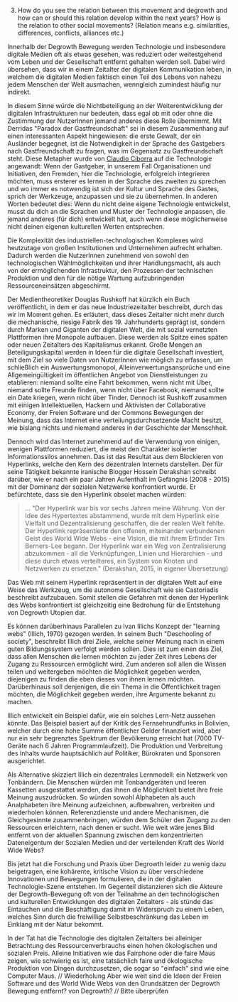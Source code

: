 3. How do you see the relation between this movement and degrowth and how can or should this relation develop within the next years? How is the relation to other social movements? (Relation means e.g. similarities, differences, conflicts, alliances etc.)

Innerhalb der Degrowth Bewegung werden Technologie und insbesondere digitale Medien oft als etwas gesehen, was reduziert oder weitestgehend vom Leben und der Gesellschaft entfernt gehalten werden soll. Dabei wird übersehen, dass wir in einem Zeitalter der digitalen Kommunikation leben, in welchem die digitalen Medien faktisch einen Teil des Lebens von nahezu jedem Menschen der Welt ausmachen, wenngleich zumindest häufig nur indirekt.

In diesem Sinne würde die Nichtbeteiligung an der Weiterentwicklung der digitalen Infrastrukturen nur bedeuten, dass egal ob mit oder ohne die Zustimmung der NutzerInnen jemand anderes diese Rolle übernimmt. Mit Derridas "Paradox der Gastfreundschaft" sei in diesem Zusammenhang auf einen interessanten Aspekt hingewiesen:
die erste Gewalt, der ein Ausländer begegnet, ist die Notwendigkeit in der Sprache des Gastgebers nach Gastfreundschaft zu fragen, was im Gegensatz zu Gastfreundschaft steht. Diese Metapher wurde von [Claudio Ciborra](http://patterns.wiki.transformap.co/view/welcome-visitors/jon.patterns.wiki.transformap.co/welcome-visitors/jon.patterns.wiki.transformap.co/resources/jon.patterns.wiki.transformap.co/federated-wiki-resources/kate.au.fedwikihappening.net/hospitality-journal/kate.au.fedwikihappening.net/first-violence-to-foreigners/frances.uk.fedwikihappening.net/hospitality-and-hostility-to-technology) auf die Technologie angewandt: Wenn der Gastgeber, in unserem Fall Organisationen und Initiativen, den Fremden, hier die Technologie, erfolgreich integrieren möchten, muss ersterer es lernen in der Sprache des zweiten zu sprechen und wo immer es notwendig ist sich der Kultur und Sprache des Gastes, sprich der Werkzeuge, anzupassen und sie zu übernehmen.
In anderen Worten bedeutet dies: Wenn du nicht deine eigene Technologie entwickelst, musst du dich an die Sprachen und Muster der Technologie anpassen, die jemand anderes (für dich) entwickelt hat, auch wenn diese möglicherweise nicht deinen eigenen kulturellen Werten entsprechen.

Die Komplexität des industriellen-technologischen Komplexes wird heutzutage von großen Institutionen und Unternehmen aufrecht erhalten. Dadurch werden die NutzerInnen zunehmend von sowohl den technologischen Wählmöglichkeiten und ihrer Handlungsmacht, als auch von der ermöglichenden Infrastruktur, den Prozessen der technischen Produktion und den für die nötige Wartung aufzubringenden Ressourceneinsätzen abgeschirmt.

Der Medientheoretiker Douglas Rushkoff hat kürzlich ein Buch veröffentlicht, in dem er das neue Industriezeitalter beschreibt, durch das wir im Moment gehen. Es erläutert, dass dieses Zeitalter nicht mehr durch die mechanische, riesige Fabrik des 19. Jahrhunderts geprägt ist, sondern durch Marken und Giganten der digitalen Welt, die mit sozial vernetzten Plattformen ihre Monopole aufbauen.
Diese werden als Spitze eines späten oder neuen Zeitalters des Kapitalismus erkannt. Große Mengen an Beteiligungskapital werden in Ideen für die digitale Gesellschaft investiert, mit dem Ziel so viele Daten von NutzerInnen wie möglich zu erfassen, um schließlich ein Auswertungsmonopol, Alleinverwertungsansprüche und eine Allgemeingültigkeit im öffentlichen Angebot von Dienstleistungen zu etablieren: niemand sollte eine Fahrt bekommen, wenn nicht mit Uber, niemand sollte Freunde finden, wenn nicht über Facebook, niemand sollte ein Date kriegen, wenn nicht über Tinder.
Dennoch ist Rushkoff zusammen mit einigen Intellektuellen, Hackern und Aktivisten der Collaborative Economy, der Freien Software und der Commons Bewegungen der Meinung, dass das Internet eine verteilungsdurchsetzende Macht besitzt, wie bislang nichts und niemand anderes in der Geschichte der Menschheit.

Dennoch wird das Internet zunehmend auf die Verwendung von einigen, wenigen Plattformen reduziert, die meist den Charakter isolierter Informationssilos annehmen. Das ist das Resultat aus dem Blockieren von Hyperlinks, welche den Kern des dezentralen Internets darstellen. Der für seine Tätigkeit bekannte iranische Blogger Hossein Derakshan schreibt darüber, wie er nach ein paar Jahren Aufenthalt im Gefängnis (2008 - 2015) mit der Dominanz der sozialen Netzwerke konfrontiert wurde. Er befürchtete, dass sie den Hyperlink obsolet machen würden:

> ... "Der Hyperlink war bis vor sechs Jahren meine Währung. Von der Idee des Hypertextes abstammend, wurde mit dem Hyperlink eine Vielfalt und Dezentralisierung geschaffen, die der realen Welt fehlte. Der Hyperlink repräsentierte den offenen, miteinander verbundenen Geist des World Wide Webs - eine Vision, die mit ihrem Erfinder Tim Berners-Lee begann. Der Hyperlink war ein Weg von Zentralisierung abzukommen - all die Verknüpfungen, Linien und Hierarchien - und diese durch etwas verteilteres, ein System von Knoten und Netzwerken zu ersetzen."
> (Derakshan, 2015, in eigener Übersetzung)

Das Web mit seinem Hyperlink repräsentiert in der digitalen Welt auf eine Weise das Werkzeug, um die autonome Gesellschaft wie sie Castoriadis beschreibt aufzubauen. Somit stellen die Gefahren mit denen der Hyperlink des Webs konfrontiert ist gleichzeitig eine Bedrohung für die Entstehung von Degrowth Utopien dar.

Es können darüberhinaus Parallelen zu Ivan Illichs Konzept der "learning webs" (Illich, 1970) gezogen werden. In seinem Buch "Deschooling of society", beschreibt Illich drei Ziele, welche seiner Meinung nach in einem guten Bildungssystem verfolgt werden sollen. Dies ist zum einen das Ziel, dass allen Menschen die lernen möchten zu jeder Zeit ihres Lebens der Zugang zu Ressourcen ermöglicht wird. Zum anderen soll allen die Wissen teilen und weitergeben möchten die Möglichkeit gegeben werden, diejenigen zu finden die eben dieses von ihnen lernen möchten. Darüberhinaus soll denjenigen, die ein Thema in die Öffentlichkeit tragen möchten, die Möglichkeit gegeben werden, ihre Argumente bekannt zu machen.

Illich entwickelt ein Beispiel dafür, wie ein solches Lern-Netz aussehen könnte. Das Beispiel basiert auf der Kritik des Fernsehrundfunks in Bolivien, welcher durch eine hohe Summe öffentlicher Gelder finanziert wird, aber nur ein sehr begrenztes Spektrum der Bevölkerung erreicht hat (7000 TV-Geräte nach 6 Jahren Programmlaufzeit). Die Produktion und Verbreitung des Inhalts wurde hauptsächlich auf Politiker, Bürokraten und Sponsoren ausgerichtet.

Als Alternative skizziert Illich ein dezentrales Lernmodell: ein Netzwerk von Tonbändern. Die Menschen würden mit Tonbandgeräten und leeren Kassetten ausgestattet werden, das ihnen die Möglichkeit bietet ihre freie Meinung auszudrücken. So würden sowohl Alphabeten als auch Analphabeten ihre Meinung aufzeichnen, aufbewahren, verbreiten und wiederholen können. Referenzdienste und andere Mechanismen, die Gleichgesinnte zusammenbringen, würden dem Schüler den Zugang zu den Ressourcen erleichtern, nach denen er sucht. Wie weit wäre jenes Bild entfernt von der aktuellen Spannung zwischen dem konzentrierten Dateneigentum der Sozialen Medien und der verteilenden Kraft des World Wide Webs?

Bis jetzt hat die Forschung und Praxis über Degrowth leider zu wenig dazu beigetragen, eine kohärente, kritische Vision zu  über verschiedene Innovationen und Bewegungen formulieren, die in der digitalen Technologie-Szene entstehen. Im Gegenteil  distanzieren sich die Akteure der Degrowth-Bewegung oft von der Teilnahme an den technologischen und kulturellen Entwicklungen des digitalen Zeitalters - als stünde das Eintauchen und die Beschäftigung damit im Widerspruch zu einem Leben, welches Sinn durch die freiwillige Selbstbeschränkung das Leben im Einklang mit der Natur bekommt.

In der Tat hat die Technologie des digitalen Zeitalters bei alleiniger Betrachtung des Ressourcenverbrauchs einen hohen ökologischen und sozialen Preis. Alleine Initiativen wie das Fairphone oder die faire Maus zeigen, wie schwierig es ist, eine tatsächlich faire und ökologische Produktion von Dingen durchzusetzen, die sogar so "einfach" sind wie eine Computer Maus.
// Wiederholung
Aber wie weit sind die Ideen der Freien Software und des World Wide Webs von den Grundsätzen der Degrowth Bewegung entfernt? von Degrowth? // Bitte überprüfen
